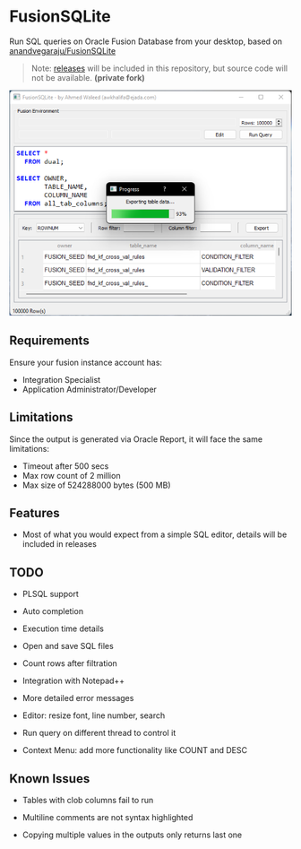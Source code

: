 # FusionSQLite
Run SQL queries on Oracle Fusion Database from your desktop, based on [anandvegaraju/FusionSQLite](https://github.com/anandvegaraju/FusionSQLite)
> Note: [releases](https://ahmedwaleed.csed22.com/fsql) will be included in this repository, but source code will not be available. **(private fork)**

<p align="center">
  <img src="version/current.png">
</p>

## Requirements 

Ensure your fusion instance account has:
- Integration Specialist
- Application Administrator/Developer

## Limitations

Since the output is generated via Oracle Report, it will face the same limitations:
- Timeout after 500 secs
- Max row count of 2 million
- Max size of 524288000 bytes (500 MB)

## Features

- Most of what you would expect from a simple SQL editor, details will be included in releases

## TODO

- PLSQL support

- Auto completion

- Execution time details

- Open and save SQL files

- Count rows after filtration

- Integration with Notepad++

- More detailed error messages

- Editor: resize font, line number, search

- Run query on different thread to control it

- Context Menu: add more functionality like COUNT and DESC

## Known Issues

- Tables with clob columns fail to run

- Multiline comments are not syntax highlighted

- Copying multiple values in the outputs only returns last one
